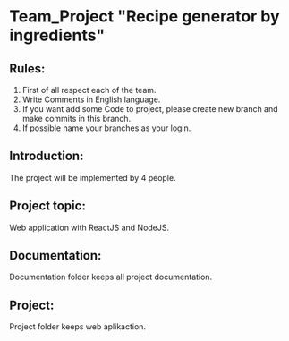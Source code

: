 # Team_Project "Recipe generator by ingredients"

## Rules:
1. First of all respect each of the team.
2. Write Comments in English language.
3. If you want add some Code to project, please create new branch and make commits in this branch.
4. If possible name your branches as your login.

## Introduction:
The project will be implemented by 4 people.  

## Project topic:
Web application with ReactJS and NodeJS.

## Documentation:
Documentation folder keeps all project documentation.

## Project:
Project folder keeps web aplikaction.
